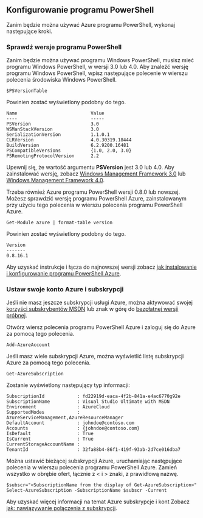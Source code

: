 <properties services="virtual-machines" title="Setting up PowerShell" authors="JoeDavies-MSFT" solutions="" manager="timlt" editor="tysonn" />

<tags
   ms.service="virtual-machines"
   ms.devlang="na"
   ms.topic="article"
   ms.tgt_pltfrm=""
   ms.workload="infrastructure"
   ms.date="05/12/2015"
   ms.author="rasquill" />

## <a name="setting-up-powershell"></a>Konfigurowanie programu PowerShell

Zanim będzie można używać Azure programu PowerShell, wykonaj następujące kroki.

### <a name="verify-powershell-versions"></a>Sprawdź wersje programu PowerShell

Zanim będzie można używać programu Windows PowerShell, musisz mieć programu Windows PowerShell, w wersji 3.0 lub 4.0. Aby znaleźć wersję programu Windows PowerShell, wpisz następujące polecenie w wierszu polecenia środowiska Windows PowerShell.

    $PSVersionTable

Powinien zostać wyświetlony podobny do tego.

    Name                           Value
    ----                           -----
    PSVersion                      3.0
    WSManStackVersion              3.0
    SerializationVersion           1.1.0.1
    CLRVersion                     4.0.30319.18444
    BuildVersion                   6.2.9200.16481
    PSCompatibleVersions           {1.0, 2.0, 3.0}
    PSRemotingProtocolVersion      2.2

Upewnij się, że wartość argumentu **PSVersion** jest 3.0 lub 4.0. Aby zainstalować wersję, zobacz [Windows Management Framework 3.0](http://www.microsoft.com/download/details.aspx?id=34595) lub [Windows Management Framework 4.0](http://www.microsoft.com/download/details.aspx?id=40855).

Trzeba również Azure programu PowerShell wersji 0.8.0 lub nowszej. Możesz sprawdzić wersję programu PowerShell Azure, zainstalowanym przy użyciu tego polecenia w wierszu polecenia programu PowerShell Azure.

    Get-Module azure | format-table version

Powinien zostać wyświetlony podobny do tego.

    Version
    -------
    0.8.16.1

Aby uzyskać instrukcje i łącza do najnowszej wersji zobacz [jak instalowanie i konfigurowanie programu PowerShell Azure](powershell-install-configure.md).


### <a name="set-your-azure-account-and-subscription"></a>Ustaw swoje konto Azure i subskrypcji

Jeśli nie masz jeszcze subskrypcji usługi Azure, można aktywować swojej [korzyści subskrybentów MSDN](https://azure.microsoft.com/pricing/member-offers/msdn-benefits-details/) lub znak w górę do [bezpłatnej wersji próbnej](https://azure.microsoft.com/pricing/free-trial/).

Otwórz wiersz polecenia programu PowerShell Azure i zaloguj się do Azure za pomocą tego polecenia.

    Add-AzureAccount

Jeśli masz wiele subskrypcji Azure, można wyświetlić listę subskrypcji Azure za pomocą tego polecenia.

    Get-AzureSubscription

Zostanie wyświetlony następujący typ informacji:

    SubscriptionId            : fd22919d-eaca-4f2b-841a-e4ac6770g92e
    SubscriptionName          : Visual Studio Ultimate with MSDN
    Environment               : AzureCloud
    SupportedModes            : AzureServiceManagement,AzureResourceManager
    DefaultAccount            : johndoe@contoso.com
    Accounts                  : {johndoe@contoso.com}
    IsDefault                 : True
    IsCurrent                 : True
    CurrentStorageAccountName : 
    TenantId                  : 32fa88b4-86f1-419f-93ab-2d7ce016dba7

Można ustawić bieżącej subskrypcji Azure, uruchamiając następujące polecenia w wierszu polecenia programu PowerShell Azure. Zamień wszystko w obrębie ofert, łącznie z < i > znaki, z prawidłową nazwę.

    $subscr="<SubscriptionName from the display of Get-AzureSubscription>"
    Select-AzureSubscription -SubscriptionName $subscr -Current 

Aby uzyskać więcej informacji na temat Azure subskrypcje i kont Zobacz [jak: nawiązywanie połączenia z subskrypcji](powershell-install-configure.md#Connect).
